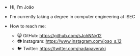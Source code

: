 -  Hi, I’m João
-  I'm currently taking a degree in computer engineering at ISEC


-  How to reach me:
   - 😸 GitHub: https://github.com/sJohNNy12
   - 📷 Instagram: https://www.instagram.com/joao_s.12
   - 🐦 Twitter: https://twitter.com/nadapaveraki
